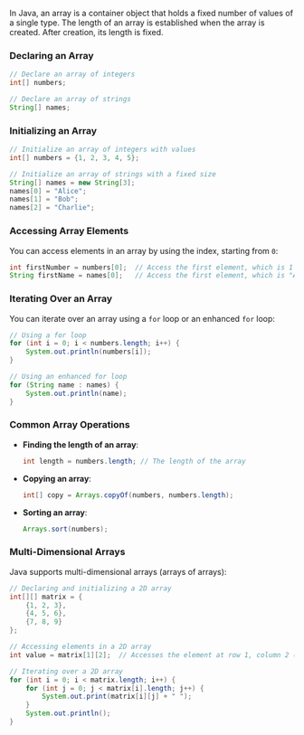 In Java, an array is a container object that holds a fixed number of values of a single type. The length of an array is established when the array is created. After creation, its length is fixed.

### Declaring an Array

```java
// Declare an array of integers
int[] numbers;

// Declare an array of strings
String[] names;
```

### Initializing an Array

```java
// Initialize an array of integers with values
int[] numbers = {1, 2, 3, 4, 5};

// Initialize an array of strings with a fixed size
String[] names = new String[3];
names[0] = "Alice";
names[1] = "Bob";
names[2] = "Charlie";
```

### Accessing Array Elements

You can access elements in an array by using the index, starting from `0`:

```java
int firstNumber = numbers[0];  // Access the first element, which is 1
String firstName = names[0];   // Access the first element, which is "Alice"
```

### Iterating Over an Array

You can iterate over an array using a `for` loop or an enhanced `for` loop:

```java
// Using a for loop
for (int i = 0; i < numbers.length; i++) {
    System.out.println(numbers[i]);
}

// Using an enhanced for loop
for (String name : names) {
    System.out.println(name);
}
```

### Common Array Operations

- **Finding the length of an array**:
  ```java
  int length = numbers.length; // The length of the array
  ```

- **Copying an array**:
  ```java
  int[] copy = Arrays.copyOf(numbers, numbers.length);
  ```

- **Sorting an array**:
  ```java
  Arrays.sort(numbers);
  ```

### Multi-Dimensional Arrays

Java supports multi-dimensional arrays (arrays of arrays):

```java
// Declaring and initializing a 2D array
int[][] matrix = {
    {1, 2, 3},
    {4, 5, 6},
    {7, 8, 9}
};

// Accessing elements in a 2D array
int value = matrix[1][2];  // Accesses the element at row 1, column 2 (value is 6)

// Iterating over a 2D array
for (int i = 0; i < matrix.length; i++) {
    for (int j = 0; j < matrix[i].length; j++) {
        System.out.print(matrix[i][j] + " ");
    }
    System.out.println();
}
```

